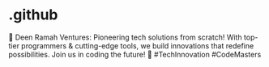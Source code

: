 # .github
🚀 Deen Ramah Ventures: Pioneering tech solutions from scratch! With top-tier programmers &amp; cutting-edge tools, we build innovations that redefine possibilities. Join us in coding the future! 🌟 #TechInnovation #CodeMasters
